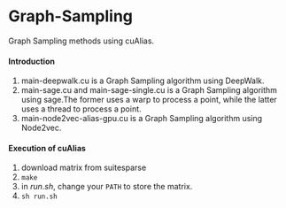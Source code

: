 # Graph-Sampling
Graph Sampling methods using cuAlias.
#### Introduction
1. main-deepwalk.cu is a Graph Sampling algorithm using DeepWalk.
2. main-sage.cu and main-sage-single.cu is a Graph Sampling algorithm using sage.The former uses a warp to process a point, while the latter uses a thread to process a point.
3. main-node2vec-alias-gpu.cu is a Graph Sampling algorithm using Node2vec.

#### Execution of cuAlias
1. download matrix from suitesparse
2. `make`
3. in $run.sh$, change your `PATH` to store the matrix.
4. `sh run.sh`
